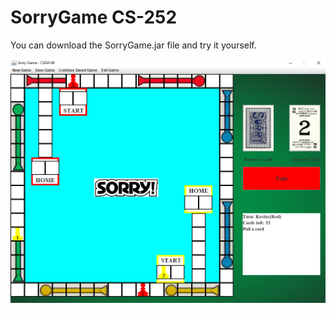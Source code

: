 # SorryGame CS-252
You can download the SorryGame.jar file and try it yourself.

![alt text](https://github.com/RestrictedPower/Sorry-Game-CS-252/blob/main/preview.png?raw=true)

